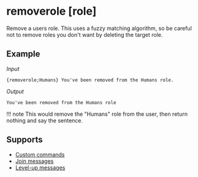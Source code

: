 # removerole [role]

Remove a users role. This uses a fuzzy matching algorithm, so be careful not to remove roles you don't want by deleting the target role.

## Example

*Input*
```
{removerole;Humans} You've been removed from the Humans role.
```
*Output*
```
You've been removed from the Humans role
```
!!! note
    This would remove the "Humans" role from the user, then return nothing and say the sentence.

## Supports

* [Custom commands](/Modules/custom_commands/)
* [Join messages](/Modules/join_leave_messages/)
* [Level-up messages](/Modules/levels/)
